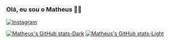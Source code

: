 ### Olá, eu sou o Matheus 👋🏼
[![Instagram](https://img.shields.io/badge/Instagram-E4405F?style=for-the-badge&logo=instagram&logoColor=white)](https://www.instagram.com/vargas.matheuss/)

[![Matheus's GitHub stats-Dark](https://github-readme-stats.vercel.app/api?username=MatheusdVargas&show_icons=true&theme=dark#gh-dark-mode-only)](https://github.com/MatheusdVargas/github-readme-stats#gh-dark-mode-only)
[![Matheus's GitHub stats-Light](https://github-readme-stats.vercel.app/api?username=MatheusdVargas&show_icons=true&theme=default#gh-light-mode-only)](https://github.com/MatheusdVargas/github-readme-stats#gh-light-mode-only)
<!--

Here are some ideas to get you started:

- 🔭 I’m currently working on ...
- 🌱 I’m currently learning ...
- 👯 I’m looking to collaborate on ...
- 🤔 I’m looking for help with ...
- 💬 Ask me about ...
- 📫 How to reach me: ...
- 😄 Pronouns: ...
- ⚡ Fun fact: ...
-->
